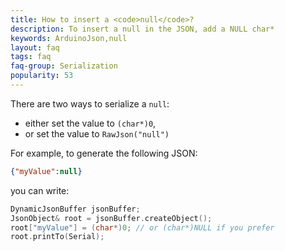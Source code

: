 ```yaml
---
title: How to insert a <code>null</code>?
description: To insert a null in the JSON, add a NULL char*
keywords: ArduinoJson,null
layout: faq
tags: faq
faq-group: Serialization
popularity: 53
---
```


There are two ways to serialize a `null`:

* either set the value to `(char*)0`,
* or set the value to `RawJson("null")`

For example, to generate the following JSON:

```json
{"myValue":null}
```

you can write:

```c++
DynamicJsonBuffer jsonBuffer;
JsonObject& root = jsonBuffer.createObject();
root["myValue"] = (char*)0; // or (char*)NULL if you prefer
root.printTo(Serial);
```

